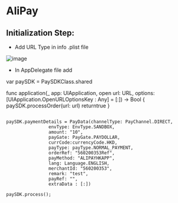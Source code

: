 
# AliPay

## Initialization Step: 

* Add URL Type in info .plist file 

![image](https://user-images.githubusercontent.com/57220911/79874665-475a6c80-8406-11ea-9023-91ea84b50dac.png)

* In AppDelegate file add

var paySDK = PaySDKClass.shared


func application(_ app: UIApplication, open url: URL, options: [UIApplication.OpenURLOptionsKey : Any] = [:]) -> Bool {
			paySDK.processOrder(url: url)
			returntrue
}


```

paySDK.paymentDetails = PayData(channelType: PayChannel.DIRECT,
				envType: EnvType.SANDBOX,
				amount: "10",
				payGate: PayGate.PAYDOLLAR,
				currCode:currencyCode.HKD,
				payType: payType.NORMAL_PAYMENT,
				orderRef: "560200353Ref",
				payMethod: "ALIPAYHKAPP",
				lang: Language.ENGLISH, 
				merchantId: "560200353",
				remark: "test",
				payRef: "",
				extraData : [:])

paySDK.process();

```

